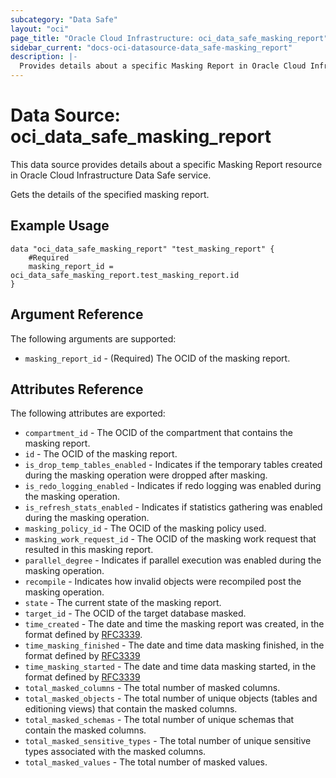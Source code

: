 ```yaml
---
subcategory: "Data Safe"
layout: "oci"
page_title: "Oracle Cloud Infrastructure: oci_data_safe_masking_report"
sidebar_current: "docs-oci-datasource-data_safe-masking_report"
description: |-
  Provides details about a specific Masking Report in Oracle Cloud Infrastructure Data Safe service
---
```


# Data Source: oci_data_safe_masking_report
This data source provides details about a specific Masking Report resource in Oracle Cloud Infrastructure Data Safe service.

Gets the details of the specified masking report.

## Example Usage

```hcl
data "oci_data_safe_masking_report" "test_masking_report" {
	#Required
	masking_report_id = oci_data_safe_masking_report.test_masking_report.id
}
```

## Argument Reference

The following arguments are supported:

* `masking_report_id` - (Required) The OCID of the masking report.


## Attributes Reference

The following attributes are exported:

* `compartment_id` - The OCID of the compartment that contains the masking report.
* `id` - The OCID of the masking report.
* `is_drop_temp_tables_enabled` - Indicates if the temporary tables created during the masking operation were dropped after masking. 
* `is_redo_logging_enabled` - Indicates if redo logging was enabled during the masking operation. 
* `is_refresh_stats_enabled` - Indicates if statistics gathering was enabled during the masking operation. 
* `masking_policy_id` - The OCID of the masking policy used.
* `masking_work_request_id` - The OCID of the masking work request that resulted in this masking report.
* `parallel_degree` - Indicates if parallel execution was enabled during the masking operation. 
* `recompile` - Indicates how invalid objects were recompiled post the masking operation. 
* `state` - The current state of the masking report.
* `target_id` - The OCID of the target database masked.
* `time_created` - The date and time the masking report was created, in the format defined by [RFC3339](https://tools.ietf.org/html/rfc3339). 
* `time_masking_finished` - The date and time data masking finished, in the format defined by [RFC3339](https://tools.ietf.org/html/rfc3339)
* `time_masking_started` - The date and time data masking started, in the format defined by [RFC3339](https://tools.ietf.org/html/rfc3339)
* `total_masked_columns` - The total number of masked columns.
* `total_masked_objects` - The total number of unique objects (tables and editioning views) that contain the masked columns.
* `total_masked_schemas` - The total number of unique schemas that contain the masked columns.
* `total_masked_sensitive_types` - The total number of unique sensitive types associated with the masked columns.
* `total_masked_values` - The total number of masked values.

